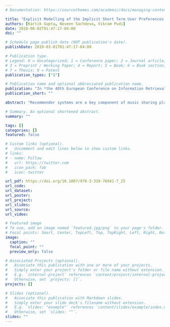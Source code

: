 ```yaml
---
# Documentation: https://sourcethemes.com/academic/docs/managing-content/

title: "Explicit Modelling of the Implicit Short Term User Preferences for Music Recommendation"
authors: [Kartik Gupta, Noveen Sachdeva, Vikram Pudi]
date: 2018-06-02T01:47:17-04:00
doi: ""

# Schedule page publish date (NOT publication's date).
publishDate: 2019-03-01T01:47:17-04:00

# Publication type.
# Legend: 0 = Uncategorized; 1 = Conference paper; 2 = Journal article;
# 3 = Preprint / Working Paper; 4 = Report; 5 = Book; 6 = Book section;
# 7 = Thesis; 8 = Patent
publication_types: ["1"]

# Publication name and optional abbreviated publication name.
publication: "In *the 40th European Conference on Information Retrieval* (**ECIR**)"
publication_short: ""

abstract: "Recommender systems are a key component of music sharing platforms, which suggest musical recordings a user might like. People often have implicit preferences while listening to music, though these preferences might not always be the same while they listen to music at different times. For example, a user might be interested in listening to songs of only a particular artist at some time, and the same user might be interested in the top-rated songs of a genre at another time. In this paper we try to explicitly model the short term preferences of the user with the help of Last.fm tags of the songs the user has listened to. With a session defined as a period of activity surrounded by periods of inactivity, we introduce the concept of a subsession, which is that part of the session wherein the preference of the user does not change much. We assume the user preference might change within a session and a session might have multiple subsessions. We use our modelling of the user preferences to generate recommendations for the next song the user might listen to. Experiments on the user listening histories taken from Last.fm indicate that this approach beats the present methodologies in predicting the next recording a user might listen to."

# Summary. An optional shortened abstract.
summary: ""

tags: []
categories: []
featured: false

# Custom links (optional).
#   Uncomment and edit lines below to show custom links.
# links:
# - name: Follow
#   url: https://twitter.com
#   icon_pack: fab
#   icon: twitter

url_pdf: https://doi.org/10.1007/978-3-319-76941-7_25
url_code:
url_dataset:
url_poster:
url_project:
url_slides:
url_source:
url_video:

# Featured image
# To use, add an image named `featured.jpg/png` to your page's folder. 
# Focal points: Smart, Center, TopLeft, Top, TopRight, Left, Right, BottomLeft, Bottom, BottomRight.
image:
  caption: ""
  focal_point: ""
  preview_only: false

# Associated Projects (optional).
#   Associate this publication with one or more of your projects.
#   Simply enter your project's folder or file name without extension.
#   E.g. `internal-project` references `content/project/internal-project/index.md`.
#   Otherwise, set `projects: []`.
projects: []

# Slides (optional).
#   Associate this publication with Markdown slides.
#   Simply enter your slide deck's filename without extension.
#   E.g. `slides: "example"` references `content/slides/example/index.md`.
#   Otherwise, set `slides: ""`.
slides: ""
---
```

